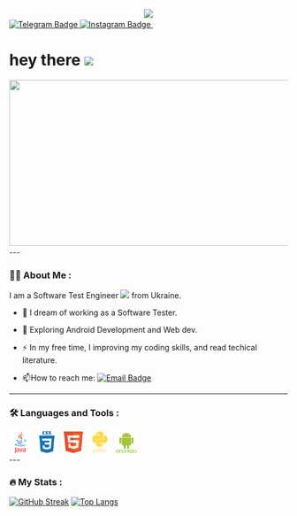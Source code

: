 <div id="header" align="center">
  <img src="https://media.giphy.com/media/M9gbBd9nbDrOTu1Mqx/giphy.gif" width="100"/>
</div>
<div id="badges">
  
  <a href="https://t.me/InfoSKovaliyk_bot">
    <img src="https://img.shields.io/badge/Telegram-red?style=for-the-badge&logo=telegram&logoColor=white" alt="Telegram Badge"/>
  </a>
  <a href="https://instagram.com/kovaliyk_serhii?igshid=YmMyMTA2M2Y=">
    <img src="https://img.shields.io/badge/Instagram-blue?style=for-the-badge&logo=instagram&logoColor=white" alt="Instagram Badge"/>
  </a>
  <img src="https://komarev.com/ghpvc/?username=KovaliykSerhii&style=flat-square&color=blue" alt=""/>
  <h1>
  hey there
  <img src="https://media.giphy.com/media/hvRJCLFzcasrR4ia7z/giphy.gif" width="30px"/>
</h1>
</div>
<div align="center">
  <img src="https://media.giphy.com/media/dWesBcTLavkZuG35MI/giphy.gif" width="600" height="300"/>
</div>
---

### :woman_technologist: About Me :
I am a Software Test Engineer <img src="https://media.giphy.com/media/WUlplcMpOCEmTGBtBW/giphy.gif" width="30"> from Ukraine.
- :telescope: I dream of working as a Software Tester. 

- :seedling: Exploring Android Development and Web dev. 

- :zap: In my free time, I improving my coding skills, and read techical literature. 

- :mailbox:How to reach me: [![Email Badge](https://img.shields.io/badge/-email-red?style=flat&logo=Gmail&logoColor=white)](kovaliykserhii@gmail.com)
---

### :hammer_and_wrench: Languages and Tools :
<div>
  <img src="https://github.com/devicons/devicon/blob/master/icons/java/java-original-wordmark.svg" title="Java" alt="Java" width="40" height="40"/>&nbsp;
  <img src="https://github.com/devicons/devicon/blob/master/icons/css3/css3-plain-wordmark.svg"  title="CSS3" alt="CSS" width="40" height="40"/>&nbsp;
  <img src="https://github.com/devicons/devicon/blob/master/icons/html5/html5-original.svg" title="HTML5" alt="HTML" width="40" height="40"/>&nbsp;
  <img src="https://github.com/devicons/devicon/blob/master/icons/python/python-plain-wordmark.svg" title="Python" width="40" height="40"/>&nbsp;
  <img src="https://github.com/devicons/devicon/blob/master/icons/android/android-plain-wordmark.svg" title="Android-studio" width="40" height="40"/>&nbsp;
 
</div>
---

### :fire: My Stats :
[![GitHub Streak](http://github-readme-streak-stats.herokuapp.com?user=KovaliykSerhii&theme=dark&background=000000)](https://git.io/streak-stats)
[![Top Langs](https://github-readme-stats.vercel.app/api/top-langs/?username=KovaliykSerhii&layout=compact&theme=vision-friendly-dark)](https://github.com/anuraghazra/github-readme-stats)
